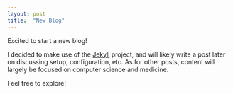 ```yaml
---
layout: post
title:  "New Blog"
---
```


Excited to start a new blog!

I decided to make use of the [Jekyll](http://jekyllrb.com/) project, and will likely write a post later on discussing setup, configuration, etc.  As for other posts, content will largely be focused on computer science and medicine.

Feel free to explore!

